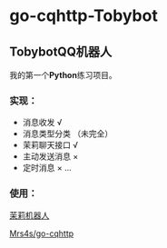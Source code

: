 # go-cqhttp-Tobybot
## TobybotQQ机器人
我的第一个**Python**练习项目。

### 实现：
+ 消息收发 √
+ 消息类型分类 （未完全）
+ 茉莉聊天接口 √
+ 主动发送消息 ×
+ 定时消息 ×
...

### 使用：
[茉莉机器人](http://www.itpk.cn/)

[Mrs4s/go-cqhttp](https://github.com/Mrs4s/go-cqhttp)
